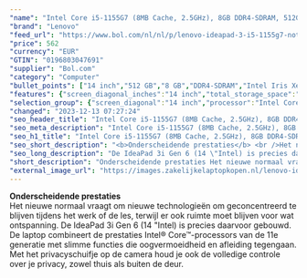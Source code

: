 ```yaml
---
"name": "Intel Core i5-1155G7 (8MB Cache, 2.5GHz), 8GB DDR4-SDRAM, 512GB SSD, 35.6 cm (14\") Full HD 1920 x 1080 IPS, Intel Iris Xe Graphics, WLAN, Webcam, Windows 11 Home 64-bit"
"brand": "Lenovo"
"feed_url": "https://www.bol.com/nl/nl/p/lenovo-ideapad-3-i5-1155g7-notebook-35-6-cm-full-hd-intel-core-i5-8-gb-ddr4-sdram-512-gb-ssd-wi-fi-6-windows-11-home-grijs/9300000129874797"
"price": 562
"currency": "EUR"
"GTIN": "0196803047691"
"supplier": "Bol.com"
"category": "Computer"
"bullet_points": ["14 inch","512 GB","8 GB","DDR4-SDRAM","Intel Iris Xe Graphics","Windows"]
"features": {"screen_diagonal_inches":"14 inch","total_storage_space":"512 GB","memory_size":"8 GB","memory_type":"DDR4-SDRAM","graphics_card":"Intel Iris Xe Graphics","operating_system":"Windows"}
"selection_group": {"screen_diagonal":"14 inch","processor":"Intel Core i5","changed_price_past_3_days":false}
"changed": "2023-12-13 07:27:24"
"seo_header_title": "Intel Core i5-1155G7 (8MB Cache, 2.5GHz), 8GB DDR4-SDRAM, 512GB SSD, 35.6 cm (14\") Full HD 1920 x 1080 IPS, Intel Iris Xe Graphics, WLAN, Webcam, Windows 11 Home 64-bit"
"seo_meta_description": "Intel Core i5-1155G7 (8MB Cache, 2.5GHz), 8GB DDR4-SDRAM, 512GB SSD, 35.6 cm (14\") Full HD 1920 x 1080 IPS, Intel Iris Xe Graphics, WLAN, Webcam, Windows 11 Home 64-bit"
"seo_h1_title": "Intel Core i5-1155G7 (8MB Cache, 2.5GHz), 8GB DDR4-SDRAM, 512GB SSD, 35.6 cm (14\") Full HD 1920 x 1080 IPS, Intel Iris Xe Graphics, WLAN, Webcam, Windows 11 Home 64-bit"
"seo_short_description": "<b>Onderscheidende prestaties</b> <br />Het nieuwe normaal vraagt om nieuwe technologieën om geconcentreerd te blijven tijdens het werk of de les, terwijl er ook ruimte moet blijven voor wat ontspanning."
"seo_long_description": "De IdeaPad 3i Gen 6 (14 \"Intel) is precies daarvoor gebouwd. De laptop combineert de prestaties Intel® Core™-processors van de 11e generatie met slimme functies die oogvermoeidheid en afleiding tegengaan. Met het privacyschuifje op de camera houd je ook de volledige controle over je privacy, zowel thuis als buiten de deur."
"short_description": "Onderscheidende prestaties Het nieuwe normaal vraagt om nieuwe technologieën om geconcentreerd te blijven tijdens het werk of de les, terwijl er ook ruimte moet blijven voor wat ontspanning. De IdeaPad 3i Gen 6 (14 \"Intel) is precies daarvoor gebouwd. De laptop combineert de prestaties Intel® Core™-processors van de 11e generatie met slimme functies die oogvermoeidheid en afleiding tegengaan. Met het privacyschuifje op de camera houd je ook de volledige controle over je privacy, zowel thuis als buiten de deur."
"external_image_url": "https://images.zakelijkelaptopkopen.nl/lenovo-ideapad-3-i5-1155g7-notebook-35-6-cm-full-hd-intel-core-i5-8-gb-ddr4-sdram-512-gb-ssd-wi-fi-6-windows-11-home-grijs.webp"
---
```


<b>Onderscheidende prestaties</b> <br />Het nieuwe normaal vraagt om nieuwe technologieën om geconcentreerd te blijven tijdens het werk of de les, terwijl er ook ruimte moet blijven voor wat ontspanning. De IdeaPad 3i Gen 6 (14 "Intel) is precies daarvoor gebouwd. De laptop combineert de prestaties Intel® Core™-processors van de 11e generatie met slimme functies die oogvermoeidheid en afleiding tegengaan. Met het privacyschuifje op de camera houd je ook de volledige controle over je privacy, zowel thuis als buiten de deur.